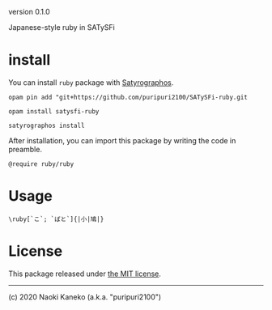 version 0.1.0

Japanese-style ruby in SATySFi


# install

You can install `ruby` package with [Satyrographos](https://github.com/na4zagin3/satyrographos).

```
opam pin add "git+https://github.com/puripuri2100/SATySFi-ruby.git

opam install satysfi-ruby

satyrographos install
```

After installation, you can import this package by writing the code in preamble.

```
@require ruby/ruby
```

# Usage

``\ruby[`こ`; `ばと`]{|小|鳩|}``

# License

This package released under [the MIT license](https://github.com/puripuri2100/SATySFi-ruby/blob/master/LICENSE).

---

(c) 2020 Naoki Kaneko (a.k.a. "puripuri2100")
